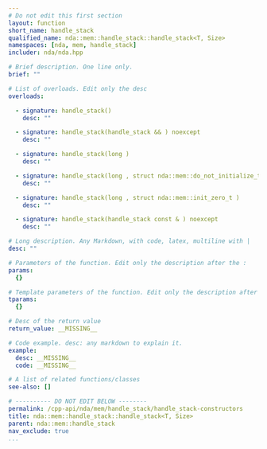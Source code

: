 ```yaml
---
# Do not edit this first section
layout: function
short_name: handle_stack
qualified_name: nda::mem::handle_stack::handle_stack<T, Size>
namespaces: [nda, mem, handle_stack]
includer: nda/nda.hpp

# Brief description. One line only.
brief: ""

# List of overloads. Edit only the desc
overloads:

  - signature: handle_stack()
    desc: ""

  - signature: handle_stack(handle_stack && ) noexcept
    desc: ""

  - signature: handle_stack(long )
    desc: ""

  - signature: handle_stack(long , struct nda::mem::do_not_initialize_t )
    desc: ""

  - signature: handle_stack(long , struct nda::mem::init_zero_t )
    desc: ""

  - signature: handle_stack(handle_stack const & ) noexcept
    desc: ""

# Long description. Any Markdown, with code, latex, multiline with |
desc: ""

# Parameters of the function. Edit only the description after the :
params:
  {}

# Template parameters of the function. Edit only the description after the :
tparams:
  {}

# Desc of the return value
return_value: __MISSING__

# Code example. desc: any markdown to explain it.
example:
  desc: __MISSING__
  code: __MISSING__

# A list of related functions/classes
see-also: []

# ---------- DO NOT EDIT BELOW --------
permalink: /cpp-api/nda/mem/handle_stack/handle_stack-constructors
title: nda::mem::handle_stack::handle_stack<T, Size>
parent: nda::mem::handle_stack
nav_exclude: true
...
```


